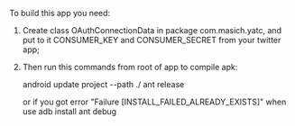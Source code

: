 To build this app you need:<br/>
1. Create class OAuthConnectionData in package com.masich.yatc, and put to it CONSUMER_KEY and CONSUMER_SECRET from your twitter app;<br/>
2. Then run this commands from root of app to compile apk:

    android update project --path ./
    ant release
    
    or if you got error "Failure [INSTALL_FAILED_ALREADY_EXISTS]" when use adb install
    ant debug